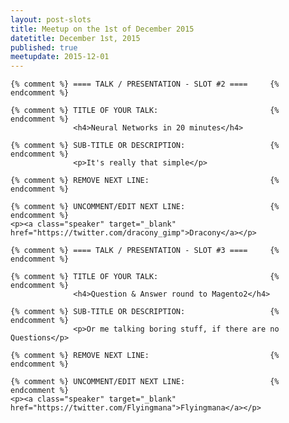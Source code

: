 ```yaml
---
layout: post-slots
title: Meetup on the 1st of December 2015
datetitle: December 1st, 2015
published: true
meetupdate: 2015-12-01
---
```


<div class="slot span4"><div class="icon-awesome"><i class="icon-comment-alt"></i></div>

    {% comment %} ==== TALK / PRESENTATION - SLOT #2 ====     {% endcomment %}

    {% comment %} TITLE OF YOUR TALK:                         {% endcomment %}
                  <h4>Neural Networks in 20 minutes</h4>

    {% comment %} SUB-TITLE OR DESCRIPTION:                   {% endcomment %}
                  <p>It's really that simple</p>

    {% comment %} REMOVE NEXT LINE:                           {% endcomment %}

    {% comment %} UNCOMMENT/EDIT NEXT LINE:                   {% endcomment %}
    <p><a class="speaker" target="_blank" href="https://twitter.com/dracony_gimp">Dracony</a></p>
</div>

<div class="slot span4"><div class="icon-awesome"><i class="icon-comment-alt"></i></div>

    {% comment %} ==== TALK / PRESENTATION - SLOT #3 ====     {% endcomment %}

    {% comment %} TITLE OF YOUR TALK:                         {% endcomment %}
                  <h4>Question & Answer round to Magento2</h4>

    {% comment %} SUB-TITLE OR DESCRIPTION:                   {% endcomment %}
                  <p>Or me talking boring stuff, if there are no Questions</p>

    {% comment %} REMOVE NEXT LINE:                           {% endcomment %}

    {% comment %} UNCOMMENT/EDIT NEXT LINE:                   {% endcomment %}
    <p><a class="speaker" target="_blank" href="https://twitter.com/Flyingmana">Flyingmana</a></p>

</div>
